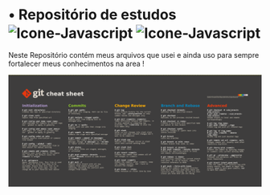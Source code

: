 # • Repositório de estudos <img align="center" alt="Icone-Javascript" src="https://img.shields.io/badge/Git-F05032?style=for-the-badge&logo=git&logoColor=white"> <img align="center" alt="Icone-Javascript" src="https://img.shields.io/badge/GitHub-100000?style=for-the-badge&logo=github&logoColor=white">

Neste Repositório contém meus arquivos que usei e ainda uso para sempre fortalecer meus conhecimentos na area !

<img align="center" alt="sheets" src="github%20sheets.png">
